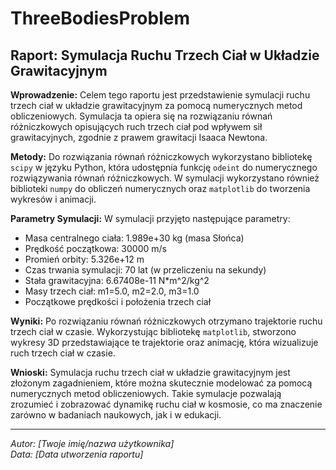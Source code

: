 # ThreeBodiesProblem
## Raport: Symulacja Ruchu Trzech Ciał w Układzie Grawitacyjnym

**Wprowadzenie:**
Celem tego raportu jest przedstawienie symulacji ruchu trzech ciał w układzie grawitacyjnym za pomocą numerycznych metod obliczeniowych. Symulacja ta opiera się na rozwiązaniu równań różniczkowych opisujących ruch trzech ciał pod wpływem sił grawitacyjnych, zgodnie z prawem grawitacji Isaaca Newtona.

**Metody:**
Do rozwiązania równań różniczkowych wykorzystano bibliotekę `scipy` w języku Python, która udostępnia funkcję `odeint` do numerycznego rozwiązywania równań różniczkowych. W symulacji wykorzystano również biblioteki `numpy` do obliczeń numerycznych oraz `matplotlib` do tworzenia wykresów i animacji.

**Parametry Symulacji:**
W symulacji przyjęto następujące parametry:
- Masa centralnego ciała: 1.989e+30 kg (masa Słońca)
- Prędkość początkowa: 30000 m/s
- Promień orbity: 5.326e+12 m
- Czas trwania symulacji: 70 lat (w przeliczeniu na sekundy)
- Stała grawitacyjna: 6.67408e-11 N*m^2/kg^2
- Masy trzech ciał: m1=5.0, m2=2.0, m3=1.0
- Początkowe prędkości i położenia trzech ciał

**Wyniki:**
Po rozwiązaniu równań różniczkowych otrzymano trajektorie ruchu trzech ciał w czasie. Wykorzystując bibliotekę `matplotlib`, stworzono wykresy 3D przedstawiające te trajektorie oraz animację, która wizualizuje ruch trzech ciał w czasie.

**Wnioski:**
Symulacja ruchu trzech ciał w układzie grawitacyjnym jest złożonym zagadnieniem, które można skutecznie modelować za pomocą numerycznych metod obliczeniowych. Takie symulacje pozwalają zrozumieć i zobrazować dynamikę ruchu ciał w kosmosie, co ma znaczenie zarówno w badaniach naukowych, jak i w edukacji.

---
*Autor: [Twoje imię/nazwa użytkownika]*  
*Data: [Data utworzenia raportu]*
